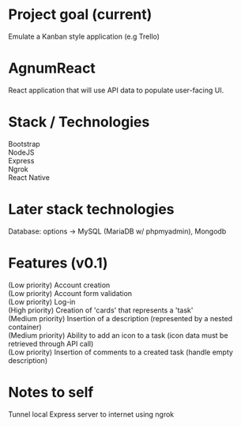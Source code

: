 # Project goal (current)
Emulate a Kanban style application (e.g Trello)

# AgnumReact
React application that will use API data to populate user-facing UI.

# Stack / Technologies
Bootstrap<br/>
NodeJS<br/>
Express<br/>
Ngrok<br/>
React Native<br/>

# Later stack technologies
Database: options -> MySQL (MariaDB w/ phpmyadmin), Mongodb

# Features (v0.1)
(Low priority) Account creation<br/>
(Low priority) Account form validation<br/>
(Low priority) Log-in<br/>
(High priority) Creation of 'cards' that represents a 'task'<br/>
(Medium priority) Insertion of a description (represented by a nested container)<br/>
(Medium priority) Ability to add an icon to a task (icon data must be retrieved through API call)<br/>
(Low priority) Insertion of comments to a created task (handle empty description)<br/>

# Notes to self
Tunnel local Express server to internet using ngrok
